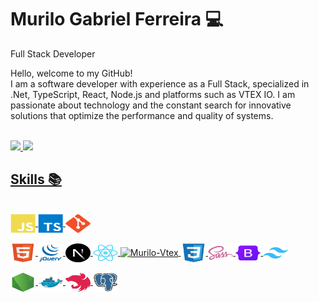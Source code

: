 # Murilo Gabriel Ferreira :computer:

Full Stack Developer<br />

<p>Hello, welcome to my GitHub!<br /> I am a software developer with experience as a Full Stack, specialized in .Net, TypeScript, React, Node.js and platforms such as VTEX IO. I am passionate about technology and the constant search for innovative solutions that optimize the performance and quality of systems.</p>

<br />
<div>
  <a href="https://github.com/MuriloGferreira">
  <img height="190em" src="https://github-readme-stats.vercel.app/api?username=MuriloGferreira&show_icons=true&theme=tokyonight&include_all_commits=true&count_private=true"/>
  <img height="190em" src="https://github-readme-stats.vercel.app/api/top-langs/?username=MuriloGferreira&layout=compact&langs_count=7&theme=tokyonight"/>
</div>
  
## Skills 📚
  
<div style="display: inline_block"><br />
  <div>
    <img align="center" alt="Murilo-Js" height="30" width="40" src="https://raw.githubusercontent.com/devicons/devicon/master/icons/javascript/javascript-plain.svg" />
    <img align="center" alt="Murilo-Ts" height="30" width="40" src="https://raw.githubusercontent.com/devicons/devicon/master/icons/typescript/typescript-plain.svg"/>
    <img align="center" alt="Murilo-Git" height="30" width="40" src="https://github.com/devicons/devicon/blob/master/icons/git/git-original.svg" />
  </div>
  <br />
  <div>
    <img align="center" alt="Murilo-HTML" height="30" width="40" src="https://raw.githubusercontent.com/devicons/devicon/master/icons/html5/html5-original.svg" />  
    <img align="center" alt="Murilo-JQuery" height="30" width="40" src="https://github.com/devicons/devicon/blob/master/icons/jquery/jquery-plain-wordmark.svg" />
    <img align="center" alt="Murilo-Nextjs" height="30" width="40" src="https://github.com/devicons/devicon/blob/master/icons/nextjs/nextjs-original.svg" />
    <img align="center" alt="Murilo-React" height="30" width="40" src="https://raw.githubusercontent.com/devicons/devicon/master/icons/react/react-original.svg" />
    <img align="center" alt="Murilo-Vtex" height="30" width="40" src="https://vtex.com/wp-content/themes/VTEXTheme/v2/images/base/vtex.svg" />
    <img align="center" alt="Murilo-CSS" height="30" width="40" src="https://raw.githubusercontent.com/devicons/devicon/master/icons/css3/css3-original.svg" />
    <img align="center" alt="Murilo-Sass" height="30" width="40" src="https://github.com/devicons/devicon/blob/master/icons/sass/sass-original.svg" />
    <img align="center" alt="Murilo-Bootstrap" height="30" width="40" src="https://github.com/devicons/devicon/blob/master/icons/bootstrap/bootstrap-original.svg" />
    <img align="center" alt="Murilo-Tailwindcss" height="30" width="40" src="https://github.com/devicons/devicon/blob/master/icons/tailwindcss/tailwindcss-original.svg" />
  </div>
  <br />
  <div>
    <img align="center" alt="Murilo-Node" height="30" width="40" src="https://github.com/devicons/devicon/blob/master/icons/nodejs/nodejs-original.svg" />
    <img align="center" alt="Murilo-Docker" height="30" width="40" src="https://github.com/devicons/devicon/blob/master/icons/docker/docker-original.svg" />
    <img align="center" alt="Murilo-NestJs" height="30" width="40" src="https://github.com/devicons/devicon/blob/master/icons/nestjs/nestjs-original.svg" />
    <img align="center" alt="Murilo-Postgres" height="30" width="40" src="https://github.com/devicons/devicon/blob/master/icons/postgresql/postgresql-original.svg" />
  </div>
</div>
